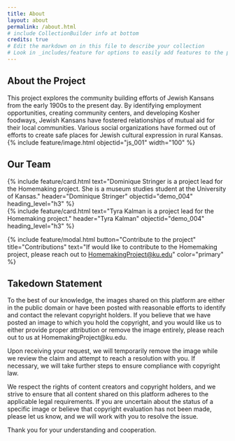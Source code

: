 ```yaml
---
title: About
layout: about
permalink: /about.html
# include CollectionBuilder info at bottom
credits: true
# Edit the markdown on in this file to describe your collection
# Look in _includes/feature for options to easily add features to the page
---
```


<div class="row">
  <div class="col-md-6">
  <h2>About the Project</h2> This project explores the community building efforts of Jewish Kansans from the early 1900s to the present day. By identifying employment opportunities, creating community centers, and developing Kosher foodways, Jewish Kansans have fostered relationships of mutual aid for their local communities. Various social organizations have formed out of efforts to create safe places for Jewish cultural expression in rural Kansas.
  </div>
  <div class="col-md-6">  
    {% include feature/image.html objectid="js_001" width="100" %}
  </div>
</div>

<div class="row">
  <div class="col-md-12">
  <h2>Our Team</h2> 
  </div>
  <div class="col-md-6">
    {% include feature/card.html text="Dominique Stringer is a project lead for the Homemaking project. She is a museum studies student at the University of Kansas." header="Dominique Stringer" objectid="demo_004" heading_level="h3" %}
  </div>
  <div class="col-md-6">  
    {% include feature/card.html text="Tyra Kalman is a project lead for the Homemaking project." header="Tyra Kalman" objectid="demo_004" heading_level="h3" %}
  </div>
</div>

{% include feature/modal.html button="Contribute to the project" title="Contributions" text="If would like to contribute to the Homemaking project, please reach out to [HomemakingProject@ku.edu](HomemakingProject@ku.edu)" color="primary" %}

<div class="row">
  <div class="col-md-12">
  <h2>Takedown Statement</h2> 
  <p>To the best of our knowledge, the images shared on this platform are either in the public domain or have been posted with reasonable efforts to identify and contact the relevant copyright holders. If you believe that we have posted an image to which you hold the copyright, and you would like us to either provide proper attribution or remove the image entirely, please reach out to us at HomemakingProject@ku.edu.</p>
  <p>Upon receiving your request, we will temporarily remove the image while we review the claim and attempt to reach a resolution with you. If necessary, we will take further steps to ensure compliance with copyright law.</p>
  <p>We respect the rights of content creators and copyright holders, and we strive to ensure that all content shared on this platform adheres to the applicable legal requirements. If you are uncertain about the status of a specific image or believe that copyright evaluation has not been made, please let us know, and we will work with you to resolve the issue.</p>
  <p>Thank you for your understanding and cooperation.</p>
  </div>
</div>
